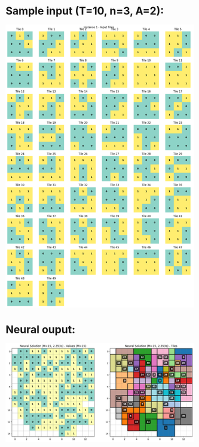 # Sample input (T=10, n=3, A=2):

![input](figure/input.png)

# Neural ouput:

![neural_output](figure/neural_output.png)
